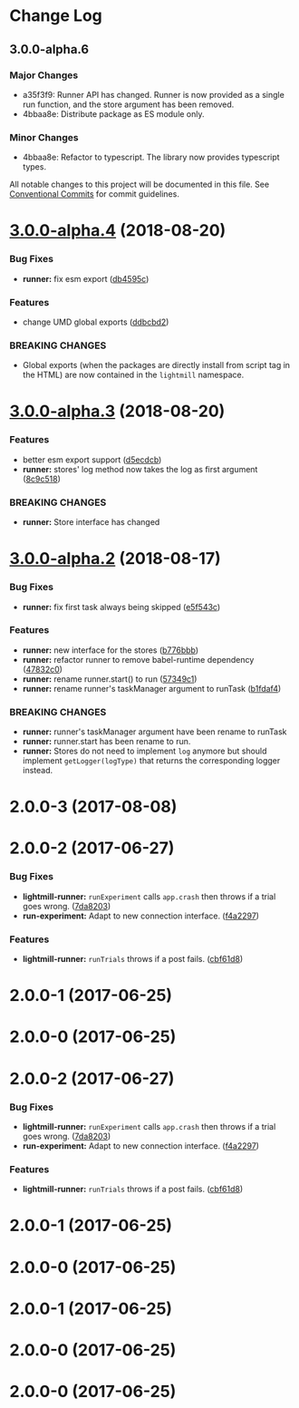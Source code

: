 # Change Log

## 3.0.0-alpha.6

### Major Changes

- a35f3f9: Runner API has changed. Runner is now provided as a single run function, and the store argument has been removed.
- 4bbaa8e: Distribute package as ES module only.

### Minor Changes

- 4bbaa8e: Refactor to typescript. The library now provides typescript types.

All notable changes to this project will be documented in this file.
See [Conventional Commits](https://conventionalcommits.org) for commit guidelines.

<a name="3.0.0-alpha.4"></a>

# [3.0.0-alpha.4](https://github.com/QuentinRoy/lightmill-js/tree/master/packages/lightmill-connection/compare/v3.0.0-alpha.3...v3.0.0-alpha.4) (2018-08-20)

### Bug Fixes

- **runner:** fix esm export ([db4595c](https://github.com/QuentinRoy/lightmill-js/tree/master/packages/lightmill-connection/commit/db4595c))

### Features

- change UMD global exports ([ddbcbd2](https://github.com/QuentinRoy/lightmill-js/tree/master/packages/lightmill-connection/commit/ddbcbd2))

### BREAKING CHANGES

- Global exports (when the packages are directly install from script tag in the HTML) are now contained in the `lightmill` namespace.

<a name="3.0.0-alpha.3"></a>

# [3.0.0-alpha.3](https://github.com/QuentinRoy/lightmill-js/tree/master/packages/lightmill-connection/compare/v3.0.0-alpha.2...v3.0.0-alpha.3) (2018-08-20)

### Features

- better esm export support ([d5ecdcb](https://github.com/QuentinRoy/lightmill-js/tree/master/packages/lightmill-connection/commit/d5ecdcb))
- **runner:** stores' log method now takes the log as first argument ([8c9c518](https://github.com/QuentinRoy/lightmill-js/tree/master/packages/lightmill-connection/commit/8c9c518))

### BREAKING CHANGES

- **runner:** Store interface has changed

<a name="3.0.0-alpha.2"></a>

# [3.0.0-alpha.2](https://github.com/QuentinRoy/lightmill-js/tree/master/packages/lightmill-connection/compare/v3.0.0-alpha.1...v3.0.0-alpha.2) (2018-08-17)

### Bug Fixes

- **runner:** fix first task always being skipped ([e5f543c](https://github.com/QuentinRoy/lightmill-js/tree/master/packages/lightmill-connection/commit/e5f543c))

### Features

- **runner:** new interface for the stores ([b776bbb](https://github.com/QuentinRoy/lightmill-js/tree/master/packages/lightmill-connection/commit/b776bbb))
- **runner:** refactor runner to remove babel-runtime dependency ([47832c0](https://github.com/QuentinRoy/lightmill-js/tree/master/packages/lightmill-connection/commit/47832c0))
- **runner:** rename runner.start() to run ([57349c1](https://github.com/QuentinRoy/lightmill-js/tree/master/packages/lightmill-connection/commit/57349c1))
- **runner:** rename runner's taskManager argument to runTask ([b1fdaf4](https://github.com/QuentinRoy/lightmill-js/tree/master/packages/lightmill-connection/commit/b1fdaf4))

### BREAKING CHANGES

- **runner:** runner's taskManager argument have been rename to runTask
- **runner:** runner.start has been rename to run.
- **runner:** Stores do not need to implement `log` anymore but should implement `getLogger(logType)` that returns the corresponding logger instead.

<a name="2.0.0-3"></a>

# 2.0.0-3 (2017-08-08)

<a name="2.0.0-2"></a>

# 2.0.0-2 (2017-06-27)

### Bug Fixes

- **lightmill-runner:** `runExperiment` calls `app.crash` then throws if a trial goes wrong. ([7da8203](https://github.com/QuentinRoy/lightmill-js/tree/master/packages/lightmill-connection/commit/7da8203))
- **run-experiment:** Adapt to new connection interface. ([f4a2297](https://github.com/QuentinRoy/lightmill-js/tree/master/packages/lightmill-connection/commit/f4a2297))

### Features

- **lightmill-runner:** `runTrials` throws if a post fails. ([cbf61d8](https://github.com/QuentinRoy/lightmill-js/tree/master/packages/lightmill-connection/commit/cbf61d8))

<a name="2.0.0-1"></a>

# 2.0.0-1 (2017-06-25)

<a name="2.0.0-0"></a>

# 2.0.0-0 (2017-06-25)

<a name="2.0.0-2"></a>

# 2.0.0-2 (2017-06-27)

### Bug Fixes

- **lightmill-runner:** `runExperiment` calls `app.crash` then throws if a trial goes wrong. ([7da8203](https://github.com/QuentinRoy/lightmill-js/tree/master/packages/lightmill-connection/commit/7da8203))
- **run-experiment:** Adapt to new connection interface. ([f4a2297](https://github.com/QuentinRoy/lightmill-js/tree/master/packages/lightmill-connection/commit/f4a2297))

### Features

- **lightmill-runner:** `runTrials` throws if a post fails. ([cbf61d8](https://github.com/QuentinRoy/lightmill-js/tree/master/packages/lightmill-connection/commit/cbf61d8))

<a name="2.0.0-1"></a>

# 2.0.0-1 (2017-06-25)

<a name="2.0.0-0"></a>

# 2.0.0-0 (2017-06-25)

<a name="2.0.0-1"></a>

# 2.0.0-1 (2017-06-25)

<a name="2.0.0-0"></a>

# 2.0.0-0 (2017-06-25)

<a name="2.0.0-0"></a>

# 2.0.0-0 (2017-06-25)
